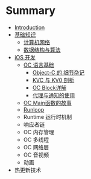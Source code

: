 # Summary

* [Introduction](README.md)
* [基础知识](ji-chu-zhi-shi.md)
  * [计算机网络](ji-chu-zhi-shi/ji-suan-ji-wang-luo.md)
  * [数据结构与算法](ji-chu-zhi-shi/shu-ju-jie-gou-yu-suan-fa.md)
* [iOS 开发](ios-kai-fa.md)
  * [OC 语言基础](ios-kai-fa/oc-yu-yan-ji-chu.md)
    * [Object-C 的 细节杂记](ios-kai-fa/oc-yu-yan-ji-chu/object-c-de-xi-jie-za-ji.md)
    * [KVC 与 KV0 剖析](ios-kai-fa/oc-yu-yan-ji-chu/kvc-yu-kv0-pou-xi.md)
    * [OC Block详解](ios-kai-fa/oc-yu-yan-ji-chu/oc-blockxiang-jie.md)
    * [代理与通知的使用](ios-kai-fa/oc-yu-yan-ji-chu/dai-li-yu-tong-zhi-de-shi-yong.md)
  * [OC Main函数的故事](ios-kai-fa/oc-main-han-shu-bei-hou-gu-shi.md)
  * [Runloop](ios-kai-fa/runloop.md)
  * Runtime 运行时机制
  * 响应者链
  * OC 内存管理
  * OC 多线程
  * OC 网络层
  * OC 音视频
  * 动画
* 热更新技术

